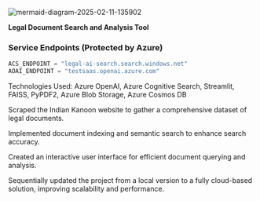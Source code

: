 ![mermaid-diagram-2025-02-11-135902](https://github.com/user-attachments/assets/ecae60f5-b356-489a-82dd-040a6e8061bc)


<b>Legal Document Search and Analysis Tool</b>

### Service Endpoints (Protected by Azure)
```python
ACS_ENDPOINT = "legal-ai-search.search.windows.net"
AOAI_ENDPOINT = "testsaas.openai.azure.com"
```




Technologies Used: Azure OpenAI, Azure Cognitive Search, Streamlit, FAISS, PyPDF2, Azure Blob Storage, Azure Cosmos DB

Scraped the Indian Kanoon website to gather a comprehensive dataset of legal documents.



Implemented document indexing and semantic search to enhance search accuracy.



Created an interactive user interface for efficient document querying and analysis.



Sequentially updated the project from a local version to a fully cloud-based solution, improving scalability and performance.


